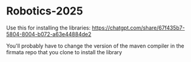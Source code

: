 # Robotics-2025

Use this for installing the libraries: https://chatgpt.com/share/67f435b7-5804-8004-b072-a63e44884de2

You'll probably have to change the version of the maven compiler in the firmata repo that you clone to install the library
